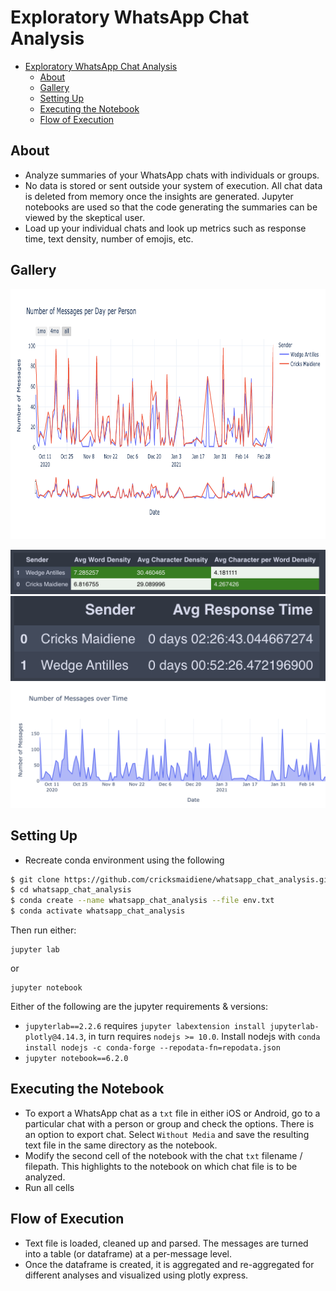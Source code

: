 # Exploratory WhatsApp Chat Analysis

- [Exploratory WhatsApp Chat Analysis](#exploratory-whatsapp-chat-analysis)
  - [About](#about)
  - [Gallery](#gallery)
  - [Setting Up](#setting-up)
  - [Executing the Notebook](#executing-the-notebook)
  - [Flow of Execution](#flow-of-execution)
  

## About

* Analyze summaries of your WhatsApp chats with individuals or groups.
* No data is stored or sent outside your system of execution. All chat data is deleted from memory once the insights are generated. Jupyter notebooks are used so that the code generating the summaries can be viewed by the skeptical user.
* Load up your individual chats and look up metrics such as response time, text density, number of emojis, etc.

## Gallery

<img src="assets/newplot.png" height=400></img>

![](assets/density.png)
![](assets/response_time.png)
![](assets/messages.png)

## Setting Up

* Recreate conda environment using the following

```bash
$ git clone https://github.com/cricksmaidiene/whatsapp_chat_analysis.git
$ cd whatsapp_chat_analysis
$ conda create --name whatsapp_chat_analysis --file env.txt
$ conda activate whatsapp_chat_analysis
```

Then run either:
```
jupyter lab
```

or
```
jupyter notebook
```

Either of the following are the jupyter requirements & versions:

* `jupyterlab==2.2.6` requires `jupyter labextension install jupyterlab-plotly@4.14.3`, in turn requires `nodejs >= 10.0`. Install nodejs with `conda install nodejs -c conda-forge --repodata-fn=repodata.json`
* `jupyter notebook==6.2.0`

## Executing the Notebook

* To export a WhatsApp chat as a `txt` file in either iOS or Android, go to a particular chat with a person or group and check the options. There is an option to export chat. Select `Without Media` and save the resulting text file in the same directory as the notebook.
* Modify the second cell of the notebook with the chat `txt` filename / filepath. This highlights to the notebook on which chat file is to be analyzed.
* Run all cells

## Flow of Execution

* Text file is loaded, cleaned up and parsed. The messages are turned into a table (or dataframe) at a per-message level.
* Once the dataframe is created, it is aggregated and re-aggregated for different analyses and visualized using plotly express.